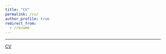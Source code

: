 ```yaml
---
title: "CV"
permalink: /cv/
author_profile: true
redirect_from:
  - /resume
---
```


***
[CV](http://auroregonzalez.github.io/files/CV_march_2021.pdf)

